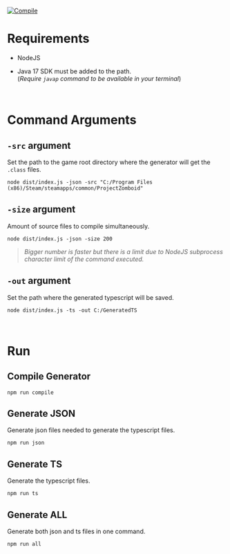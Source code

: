 [![Compile](https://github.com/Konijima/pz-java2typescript-generator/actions/workflows/Compile.yml/badge.svg)](https://github.com/Konijima/pz-java2typescript-generator/actions/workflows/Compile.yml)

# Requirements

- NodeJS

- Java 17 SDK must be added to the path.  
(*Require `javap` command to be available in your terminal*)

<br>

# Command Arguments

## `-src` argument
Set the path to the game root directory where the generator will get the `.class` files.
```
node dist/index.js -json -src "C:/Program Files (x86)/Steam/steamapps/common/ProjectZomboid"
```

## `-size` argument
Amount of source files to compile simultaneously.
```
node dist/index.js -json -size 200
```
> *Bigger number is faster but there is a limit due to NodeJS subprocess character limit of the command executed.*

## `-out` argument
Set the path where the generated typescript will be saved.
```
node dist/index.js -ts -out C:/GeneratedTS
```

<br>

# Run

## Compile Generator
```
npm run compile
```

## Generate JSON
Generate json files needed to generate the typescript files.
```
npm run json
```

## Generate TS
Generate the typescript files.
```
npm run ts
```

## Generate ALL
Generate both json and ts files in one command.
```
npm run all
```

<br>
